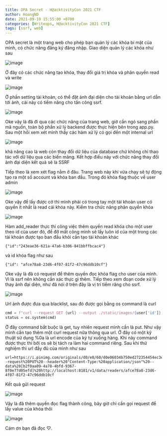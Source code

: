 ```yaml
---
title: OPA Secret - H@acktivityCon 2021 CTF
author: HoangND
date: 2021-09-19 15:55:00 +0700
categories: [Writeups, H@acktivityCon 2021 CTF]
tags: [ssrf, web]
---
```


OPA secret là một trang web cho phép bạn quản lý các khóa bí mật của mình, có chức năng đăng ký đăng nhập. Giao diện quản lý các khóa như sau

![image](https://user-images.githubusercontent.com/61985236/133922403-e86d93ac-7701-4862-8fbf-2e57904bc83f.png)

Ở đây có các chức năng tạo khóa, thay đổi giá trị khóa và phân quyền read và write

![image](https://user-images.githubusercontent.com/61985236/133922416-c815a835-c824-45b5-8f4a-2547bb225c53.png)

Ở phần setting tài khoản, có thể đặt ảnh đại diện cho tài khoản bằng url dẫn tới ảnh, cái này có tiềm năng cho tấn công ssrf.

![image](https://user-images.githubusercontent.com/61985236/133922495-6b2faa6b-c38d-45e1-98d8-d6d5ff4d5b8c.png)

Oke vậy là đã đi qua các chức năng của trang web, giờ cần ngó sang phần mã nguồn, toàn bộ phần xử lý backend được thực hiện bên trong app.py. Sau một hồi xem xét 
mình thấy các hàm xử lý có gọi đến một internal url

![image](https://user-images.githubusercontent.com/61985236/133922618-5caa426c-880f-4b62-a8ac-174667d5fbd5.png)

khả năng cao là web còn thay đổi dữ liệu của database chứ không chỉ thao tác với dữ liệu qua các biến mảng. Kết hợp điều này với chức năng thay đổi ảnh đại diện kết quả sẽ là SSRF

Tiếp theo là xem xét flag nằm ở đâu. Trang web này khi vừa chạy sẽ tự động tạo ra một số account và khóa ban đầu. Trong đó khóa flag thuộc về user admin

![image](https://user-images.githubusercontent.com/61985236/133922963-6b13cad3-ffbd-45cf-be13-b6345195b759.png)

Oke vậy để lấy được cờ thì mình phải có trong tay một tài khoản user có quyền ít nhất là read cái khóa này. Kiểm tra chức năng phân quyền khóa

![image](https://user-images.githubusercontent.com/61985236/133923113-1af79b31-dd7c-4427-81e2-ef4b085f7855.png)

Hàm add_reader thực thi công việc thêm quyền read khóa cho một user theo id của user đó, để đỡ mất công mình sẽ lấy luôn id của một trong các tài khoản được tạo ban đầu khỏi cần tạo tài khoản khác

```{"id":"243eae36-621a-47a6-b306-841bbffbcac4"}```

và id khóa flag như sau

```{"id": "afce78a8-23d6-4f07-81f2-47c96ddb10cf"}```

Oke vậy là đã có request để thêm quyền đọc khóa flag cho user của mình. Vì là ssrf nên không cần xác thực gì thêm. Tiếp theo xem đoạn code xử lý thay ảnh đại diện, như đã nói ở trên đây là vị trí tiềm răng cho ssrf.

![image](https://user-images.githubusercontent.com/61985236/133923449-bc9a729e-3f1f-4d7b-b5b4-0b95a82c9734.png)

Url ảnh được đưa qua blacklist, sau đó được gọi bằng os command là curl

```python
cmd = f"curl --request GET {url} --output ./static/images/{user['id']} --proto =http,https"
status = os.system(cmd)
```

Ở đây command bắt buộc là get, tuy nhiên request mình cần là put. Như vậy mình cần tạo thêm một curl request nữa thông qua url. Ở đây có một kỹ thuật sử dụng %0a là url encode của ký tự xuống hàng.
Khi này command được thực thi bởi os sẽ bị tách ra làm hai command riêng. Sau khi thử nghiệm thì url đầy đủ của mình như sau

```
url=https://i.pinimg.com/originals/d0/e0/60/d0e06034b750ed272354454ec3ef9dc2.jpg%0acurl%20--request%20PUT%20--header%20"Content-Type:%20application/json"%20--data%20[b2f0aa09-4a78-4bfd-9367-8f0e77d05efd]%20http://localhost:8181/v1/data/readers/afce78a8-23d6-4f07-81f2-47c96ddb10cf
```
Kết quả gửi request

![image](https://user-images.githubusercontent.com/61985236/133923826-d693ecc1-ec0d-47f0-926a-d8be1b01d803.png)

Vậy là đã thêm quyền đọc flag thành công, bây giờ chỉ cần gọi request để lấy value của khóa thôi

![image](https://user-images.githubusercontent.com/61985236/133923842-66d271b6-59a5-4128-930e-f9f5f6998efd.png)

Cám ơn bạn đã đọc ♡.

